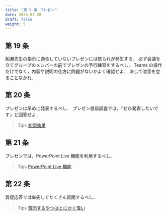 ```yaml
---
title: "第 5 章 プレゼン"
date: 2024-03-28
draft: false
weight: 5
---
```


## 第 19 条

船瀬先生の指示に適合していないプレゼンには怒られが発生する．
必ず会議を立てグループのメンバーの前でプレゼンの予行練習をするべし．
Teams の操作だけでなく，内容や説明の仕方に問題がないかよく確認せよ．
決して改善を怠ることなかれ．

## 第 20 条

プレゼンは早めに発表するべし．
プレゼン直前調査では，「ぜひ発表したいです」と回答せよ．

> Tips
> [初頭効果](https://makitani.net/shimauma/primacy-effect)

## 第 21 条

プレゼンでは，PowerPoint Live 機能を利用するべし．

> Tips
> [PowerPoint Live 機能](https://support.microsoft.com/ja-jp/office/teams-%E4%BC%9A%E8%AD%B0%E3%81%A7-powerpoint-%E3%82%B9%E3%83%A9%E3%82%A4%E3%83%89%E3%82%92%E5%85%B1%E6%9C%89%E3%81%99%E3%82%8B-fc5a5394-2159-419c-bc59-1f64c1f4e470)

## 第 22 条

質疑応答では率先してたくさん質問するべし．

> Tips
> [質問するやつはとにかく偉い](https://twitter.com/motcho_tw/status/870589211832795136)
